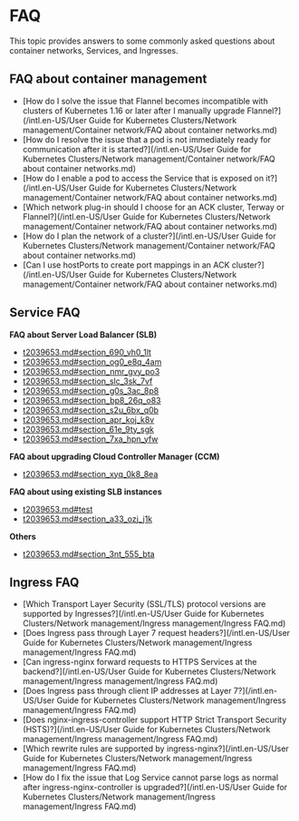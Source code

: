 # FAQ

This topic provides answers to some commonly asked questions about container networks, Services, and Ingresses.

## FAQ about container management

-   [How do I solve the issue that Flannel becomes incompatible with clusters of Kubernetes 1.16 or later after I manually upgrade Flannel?](/intl.en-US/User Guide for Kubernetes Clusters/Network management/Container network/FAQ about container networks.md)
-   [How do I resolve the issue that a pod is not immediately ready for communication after it is started?](/intl.en-US/User Guide for Kubernetes Clusters/Network management/Container network/FAQ about container networks.md)
-   [How do I enable a pod to access the Service that is exposed on it?](/intl.en-US/User Guide for Kubernetes Clusters/Network management/Container network/FAQ about container networks.md)
-   [Which network plug-in should I choose for an ACK cluster, Terway or Flannel?](/intl.en-US/User Guide for Kubernetes Clusters/Network management/Container network/FAQ about container networks.md)
-   [How do I plan the network of a cluster?](/intl.en-US/User Guide for Kubernetes Clusters/Network management/Container network/FAQ about container networks.md)
-   [Can I use hostPorts to create port mappings in an ACK cluster?](/intl.en-US/User Guide for Kubernetes Clusters/Network management/Container network/FAQ about container networks.md)

## Service FAQ

**FAQ about Server Load Balancer \(SLB\)**

-   [t2039653.md\#section\_690\_vh0\_1lt]()
-   [t2039653.md\#section\_og0\_e8q\_4am]()
-   [t2039653.md\#section\_nmr\_gvy\_po3]()
-   [t2039653.md\#section\_slc\_3sk\_7vf]()
-   [t2039653.md\#section\_g0s\_3ac\_8p8]()
-   [t2039653.md\#section\_bp8\_26q\_o83]()
-   [t2039653.md\#section\_s2u\_6bx\_q0b]()
-   [t2039653.md\#section\_apr\_koj\_k8v]()
-   [t2039653.md\#section\_61e\_9ty\_sgk]()
-   [t2039653.md\#section\_7xa\_hpn\_yfw]()

**FAQ about upgrading Cloud Controller Manager \(CCM\)**

-   [t2039653.md\#section\_xyq\_0k8\_8ea]()

**FAQ about using existing SLB instances**

-   [t2039653.md\#test]()
-   [t2039653.md\#section\_a33\_ozj\_j1k]()

**Others**

-   [t2039653.md\#section\_3nt\_555\_bta]()

## Ingress FAQ

-   [Which Transport Layer Security \(SSL/TLS\) protocol versions are supported by Ingresses?](/intl.en-US/User Guide for Kubernetes Clusters/Network management/Ingress management/Ingress FAQ.md)
-   [Does Ingress pass through Layer 7 request headers?](/intl.en-US/User Guide for Kubernetes Clusters/Network management/Ingress management/Ingress FAQ.md)
-   [Can ingress-nginx forward requests to HTTPS Services at the backend?](/intl.en-US/User Guide for Kubernetes Clusters/Network management/Ingress management/Ingress FAQ.md)
-   [Does Ingress pass through client IP addresses at Layer 7?](/intl.en-US/User Guide for Kubernetes Clusters/Network management/Ingress management/Ingress FAQ.md)
-   [Does nginx-ingress-controller support HTTP Strict Transport Security \(HSTS\)?](/intl.en-US/User Guide for Kubernetes Clusters/Network management/Ingress management/Ingress FAQ.md)
-   [Which rewrite rules are supported by ingress-nginx?](/intl.en-US/User Guide for Kubernetes Clusters/Network management/Ingress management/Ingress FAQ.md)
-   [How do I fix the issue that Log Service cannot parse logs as normal after ingress-nginx-controller is upgraded?](/intl.en-US/User Guide for Kubernetes Clusters/Network management/Ingress management/Ingress FAQ.md)

